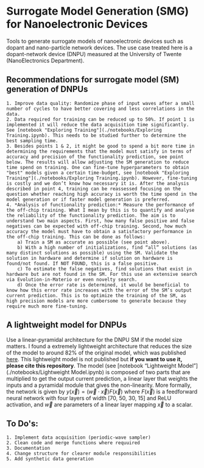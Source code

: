 # Surrogate Model Generation (SMG) for Nanoelectronic Devices
Tools to generate surrogate models of nanoelectronic devices such as dopant and nano-particle network devices. The use case treated here is a dopant-network device (DNPU) measured at the University of Twente (NanoElectronics Department).  


## Recommendations for surrogate model (SM) generation of DNPUs
    1. Improve data quality: Randomize phase of input waves after a small number of cycles to have better covering and less correlations in the data. 
    2. Data required for training can be reduced up to 50%. If point 1 is implemented it will reduce the data acquisition time significantly. See [notebook "Exploring Training"](./notebooks/Exploring Training.ipynb). This needs to be studied further to determine the best sampling time.
    3. Besides points 1 & 2, it might be good to spend a bit more time in determining the requirements that the model must satisfy in terms of accuracy and precision of the functionality prediction, see point below. The results will allow adjusting the SM generation to reduce time spend on training. One can fine-tune hyperparameters to obtain "best" models given a certain time-budget, see [notebook "Exploring Training"](./notebooks/Exploring Training.ipynb). However, fine-tuning is costly and we don’t know how necessary it is. After the analysis described in point 4, training can be reassessed focusing on the question whether reaching high accuracy is worth the time spend in the model generation or if faster model generation is preferred.  
    4. *Analysis of functionality prediction:* Measure the performance of the off-chip training. What I mean by this is to quantify and analyse the reliability of the functionality prediction. The aim is to understand two main aspects. First, how many false positive and false negatives can be expected with off-chip training. Second, how much accuracy the model must have to obtain a satisfactory performance in the off-chip training. This can be done as follows:
        a) Train a SM as accurate as possible (see point above). 
        b) With a high number of initializations, find “all” solutions (as many distinct solutions as possible) using the SM. Validate the solution in hardware and determine if solution on hardware is found/not found. If NOT FOUND, this is a false positive. 
        c) To estimate the false negatives, find solutions that exist in hardware but are not found in the SM. For this use an extensive search via Evolution-in-Materio or even novelty search. 
        d) Once the error rate is determined, it would be beneficial to know how this error rate increases with the error of the SM’s output current prediction. This is to optimize the training of the SM, as high precision models are more cumbersome to generate because they require much more fine-tuning.
        
## A lightweight model for DNPUs
Use a linear-pyramidal architecture for the DNPU SM if the model size matters. I found a extremely lightweight architecture that reduces the size of the model to around 82% of the original model, which was published [here](https://www.nature.com/articles/s41565-020-00779-y). This lightweight model is not published but **if you want to use it, please cite this repository**.
The model (see [notebook “Lightweight Model”](./notebooks/Lightweight Model.ipynb) is composed of two parts that are multiplied to get the output current prediction, a linear layer that weights the inputs and a pyramidal module that gives the non-linearity. More formally, the network is given by $y(\vec{x})=(\vec{w}\cdot\vec{x})F(\vec{x})$ where $F(\vec{x})$ is a feedforward neural network with four layers of width [70, 50, 30, 15] and ReLU activation, and $\vec{w}$ are parameters of a linear layer mapping $\vec{x}$ to a scalar.

## To Do's:

    1. Implement data acquisition (periodic-wave sampler)
    2. Clean code and merge functions where requuired
    3. Documentation
    4. Change structure for clearer module responsibilities
    5. Add synthetic data generation